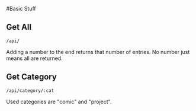 #Basic Stuff

## Get All
```
/api/
```
Adding a number to the end returns that number of entries. No number just means all are returned.

## Get Category
```
/api/category/:cat
```
Used categories are "comic" and "project".